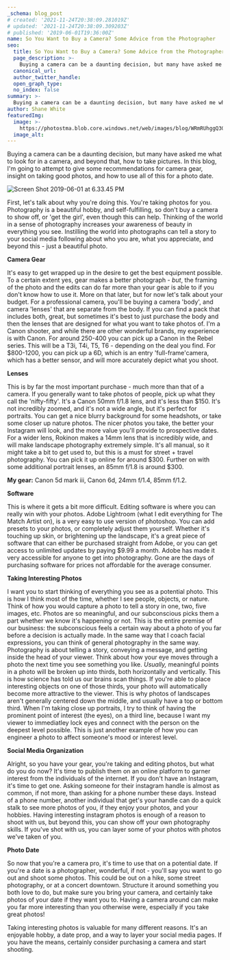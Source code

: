 ```yaml
---
_schema: blog_post
# created: '2021-11-24T20:38:09.281019Z'
# updated: '2021-11-24T20:38:09.309203Z'
# published: '2019-06-01T19:36:00Z'
name: So You Want to Buy a Camera? Some Advice from the Photographer
seo:
  title: So You Want to Buy a Camera? Some Advice from the Photographer
  page_description: >-
    Buying a camera can be a daunting decision, but many have asked me what to look for in a camera, and beyond that, how to take pictures. In this blog, I'm going to attempt to give some recommendations for camera gear, insight on taking good photos, and how to use all of this for a photo date.
  canonical_url:
  author_twitter_handle:
  open_graph_type:
  no_index: false
summary: >-
  Buying a camera can be a daunting decision, but many have asked me what to look for in a camera, and beyond that, how to take pictures. In this blog, I'm going to attempt to give some recommendations for camera gear, insight on taking good photos, and how to use all of this for a photo date.
author: Shane White
featuredImg:
  image: >-
    https://photostma.blob.core.windows.net/web/images/blog/WRmRUhggQ3GztIXbhhtM.jpg
  image_alt:
---
```


<p>Buying a camera can be a daunting decision, but many have asked me what to look for in a camera, and beyond that, how to take pictures. In this blog, I'm going to attempt to give some recommendations for camera gear, insight on taking good photos, and how to use all of this for a photo date.</p>
<p><img src="https://images.ctfassets.net/9e33rgnm1y4m/5I29sYYDxkXEpBrabvtxje/3c5f948a2087766cad57c9b4d02ac287/Screen_Shot_2019-06-01_at_6.33.45_PM.png" alt="Screen Shot 2019-06-01 at 6.33.45 PM" /></p>
<p>First, let's talk about why you're doing this. You're taking photos for you. Photography is a beautiful hobby, and self-fulfilling, so don't buy a camera to show off, or 'get the girl', even though this can help. Thinking of the world in a sense of photography increases your awareness of beauty in everything you see. Instilling the world into photographs can tell a story to your social media following about who you are, what you appreciate, and beyond this - just a beautiful photo.</p>
<p><strong>Camera Gear</strong></p>
<p>It's easy to get wrapped up in the desire to get the best equipment possible. To a certain extent yes, gear makes a better photograph -<span>&nbsp;</span><em>but</em>, the framing of the photo and the edits can do far more than your gear is able to if you don't know how to use it. More on that later, but for now let's talk about your budget. For a professional camera, you'll be buying a camera 'body', and camera 'lenses' that are separate from the body. If you can find a pack that includes both, great, but sometimes it's best to just purchase the body and then the lenses that are designed for what you want to take photos of. I'm a Canon shooter, and while there are other wonderful brands, my experience is with Canon. For around 250-400 you can pick up a Canon in the Rebel series. This will be a T3i, T4i, T5, T6 - depending on the deal you find. For $800-1200, you can pick up a 6D, which is an entry 'full-frame'camera, which has a better sensor, and will more accurately depict what you shoot.</p>
<p><strong>Lenses</strong></p>
<p>This is by far the most important purchase - much more than that of a camera. If you generally want to take photos of people, pick up what they call the 'nifty-fifty'. It's a Canon 50mm f/1.8 lens, and it's less than $150. It's not incredibly zoomed, and it's not a wide angle, but it's perfect for portraits. You can get a nice blurry background for some headshots, or take some closer up nature photos. The nicer photos you take, the better your Instagram will look, and the more value you'll provide to prospective dates. For a wider lens, Rokinon makes a 14mm lens that is incredibly wide, and will make landscape photography extremely simple. It's all manual, so it might take a bit to get used to, but this is a must for street + travel photography. You can pick it up online for around $300. Further on with some additional portrait lenses, an 85mm f/1.8 is around $300.</p>
<p><strong>My gear:</strong><span>&nbsp;</span>Canon 5d mark iii, Canon 6d, 24mm f/1.4, 85mm f/1.2.</p>
<p><strong>Software</strong></p>
<p>This is where it gets a bit more difficult. Editing software is where you can really win with your photos. Adobe Lightroom (what I edit everything for The Match Artist on), is a very easy to use version of photoshop. You can add presets to your photos, or completely adjust them yourself. Whether it's touching up skin, or brightening up the landscape, it's a great piece of software that can either be purchased straight from Adobe, or you can get access to unlimited updates by paying $9.99 a month. Adobe has made it very accessible for anyone to get into photography. Gone are the days of purchasing software for prices not affordable for the average consumer.</p>
<p><strong>Taking Interesting Photos</strong></p>
<p>I want you to start thinking of everything you see as a potential photo. This is how I think most of the time, whether I see people, objects, or nature. Think of how you would capture a photo to tell a story in one, two, five images, etc. Photos are so meaningful, and our subconscious picks them a part whether we know it's happening or not. This is the entire premise of our business: the subconscious feels a certain way about a photo of you far before a decision is actually made. In the same way that I coach facial expressions, you can think of general photography in the same way. Photography is about telling a story, conveying a message, and getting inside the head of your viewer. Think about how your eye moves through a photo the next time you see something you like.<span>&nbsp;</span><em>Usually,</em><span>&nbsp;</span>meaningful points in a photo will be broken up into thirds, both horizontally and vertically. This is how science has told us our brains scan things. If you're able to place interesting objects on one of those thirds, your photo will automatically become more attractive to the viewer. This is why photos of landscapes aren't generally centered down the middle, and usually have a top or bottom third. When I'm taking close up portraits, I try to think of having the prominent point of interest (the eyes), on a third line, because I want my viewer to immediatley lock eyes and connect with the person on the deepest level possible. This is just another example of how you can engineer a photo to affect someone's mood or interest level.</p>
<p><strong>Social Media Organization</strong></p>
<p>Alright, so you have your gear, you're taking and editing photos, but what do you do now? It's time to publish them on an online platform to garner interest from the individuals of the internet. If you don't have an Instagram, it's time to get one. Asking someone for their instagram handle is almost as common, if not more, than asking for a phone number these days. Instead of a phone number, another individual that get's your handle can do a quick stalk to see more photos of you, if they enjoy your photos, and your hobbies. Having interesting instagram photos is enough of a reason to shoot with us, but beyond this, you can show off your own photography skills. If you've shot with us, you can layer some of your photos with photos we've taken of you.</p>
<p><strong>Photo Date</strong></p>
<p>So now that you're a camera pro, it's time to use that on a potential date. If you're a date is a photographer, wonderful, if not - you'll say you want to go out and shoot some photos. This could be out on a hike, some street photography, or at a concert downtown. Structure it around something you both love to do, but make sure you bring your camera, and certainly take photos of your date if they want you to. Having a camera around can make you far more interesting than you otherwise were, especially if you take great photos!</p>
<p>Taking interesting photos is valuable for many different reasons. It's an enjoyable hobby, a date prop, and a way to layer your social media pages. If you have the means, certainly consider purchasing a camera and start shooting.</p>
